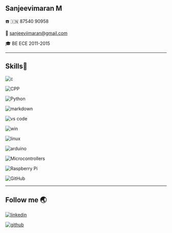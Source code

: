 ## Sanjeevimaran M

:phone: :india: 87540 90958

:email: sanjeeviimaran@gmail.com

:mortar_board: BE ECE 2011-2015

---

## Skills:brain:

![c](https://img.shields.io/badge/C-00599C?style=for-the-badge&logo=c&logoColor=white)

![CPP](https://img.shields.io/badge/C++-00599C?style=for-the-badge&logo=cplusplus&logoColor=white)

![Python](https://img.shields.io/badge/Python-yellow?style=for-the-badge&logo=python&logoColor=blue)

![markdown](https://img.shields.io/badge/Markdown-000000?style=for-the-badge&logo=markdown&logoColor=white)
 
![vs code](https://img.shields.io/badge/Visual_Studio_Code-0078D4?style=for-the-badge&logo=visual%20studio%20code&logoColor=white) 

![win](https://img.shields.io/badge/Windows-0078D6?style=for-the-badge&logo=windows&logoColor=white)

![linux](	https://img.shields.io/badge/Linux-FCC624?style=for-the-badge&logo=linux&logoColor=black) 

![arduino](https://img.shields.io/badge/Arduino-00979D?style=for-the-badge&logo=arduino&logoColor=white)

![Microcontrollers](https://img.shields.io/badge/Microcontrollers-333635?style=for-the-badge&logo=esphome)

![Raspberry Pi](https://img.shields.io/badge/-Raspberry%20Pi-C51A4A?style=for-the-badge&logo=Raspberry-Pi)

![GitHub](https://img.shields.io/badge/GitHub-181717?style=for-the-badge&logo=github)

---
## Follow me :earth_asia:
[![linkedin](https://img.shields.io/badge/LinkedIn-0077B5?style=for-the-badge&logo=linkedin&logoColor=white)](www.linkedin.com/in/sanjeevi-maran)

[![github](https://img.shields.io/badge/GitHub-100000?style=for-the-badge&logo=github&logoColor=white)](https://github.com/sanjeevi-maran)
